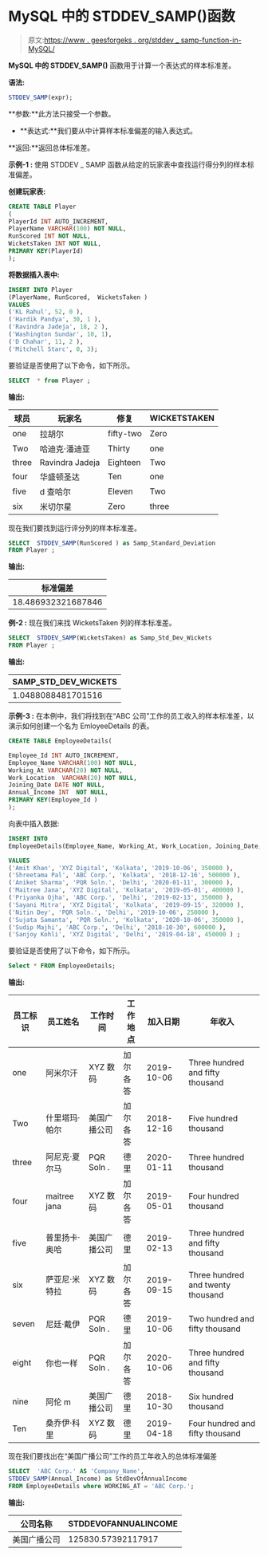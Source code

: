 # MySQL 中的 STDDEV_SAMP()函数

> 原文:[https://www . geesforgeks . org/stddev _ samp-function-in-MySQL/](https://www.geeksforgeeks.org/stddev_samp-function-in-mysql/)

**MySQL 中的 STDDEV_SAMP()** 函数用于计算一个表达式的样本标准差。

**语法:**

```sql
STDDEV_SAMP(expr);
```

**参数:**此方法只接受一个参数。

*   **表达式:**我们要从中计算样本标准偏差的输入表达式。

**返回:**返回总体标准差。

**示例-1 :**
使用 STDDEV _ SAMP 函数从给定的玩家表中查找运行得分列的样本标准偏差。

**创建玩家表:**

```sql
CREATE TABLE Player  
(
PlayerId INT AUTO_INCREMENT,  
PlayerName VARCHAR(100) NOT NULL,
RunScored INT NOT NULL,
WicketsTaken INT NOT NULL,
PRIMARY KEY(PlayerId)
);
```

**将数据插入表中:**

```sql
INSERT INTO Player  
(PlayerName, RunScored,  WicketsTaken )
VALUES
('KL Rahul', 52, 0 ),
('Hardik Pandya', 30, 1 ),
('Ravindra Jadeja', 18, 2 ),
('Washington Sundar', 10, 1),
('D Chahar', 11, 2 ),  
('Mitchell Starc', 0, 3);
```

要验证是否使用了以下命令，如下所示。

```sql
SELECT  * from Player ;
```

**输出:**

| 球员 | 玩家名 | 修复 | WICKETSTAKEN |
| --- | --- | --- | --- |
| one | 拉胡尔 | fifty-two | Zero |
| Two | 哈迪克·潘迪亚 | Thirty | one |
| three | Ravindra Jadeja | Eighteen | Two |
| four | 华盛顿圣达 | Ten | one |
| five | d 查哈尔 | Eleven | Two |
| six | 米切尔星 | Zero | three |

现在我们要找到运行评分列的样本标准差。

```sql
SELECT  STDDEV_SAMP(RunScored ) as Samp_Standard_Deviation  
FROM Player ;

```

**输出:**

| 标准偏差 |
| --- |
| 18.486932321687846 |

**例-2 :**
现在我们来找 WicketsTaken 列的样本标准差。

```sql
SELECT  STDDEV_SAMP(WicketsTaken) as Samp_Std_Dev_Wickets    
FROM Player ;
```

**输出:**

| SAMP_STD_DEV_WICKETS |
| --- |
| 1.0488088481701516 |

**示例-3 :**
在本例中，我们将找到在“ABC 公司”工作的员工收入的样本标准差，以演示如何创建一个名为 EmloyeeDetails 的表。

```sql
CREATE TABLE EmployeeDetails(

Employee_Id INT AUTO_INCREMENT,  
Employee_Name VARCHAR(100) NOT NULL,
Working_At VARCHAR(20) NOT NULL,
Work_Location  VARCHAR(20) NOT NULL,
Joining_Date DATE NOT NULL,
Annual_Income INT  NOT NULL,
PRIMARY KEY(Employee_Id )
);
```

向表中插入数据:

```sql
INSERT INTO  
EmployeeDetails(Employee_Name, Working_At, Work_Location, Joining_Date, Annual_Income )

VALUES
('Amit Khan', 'XYZ Digital', 'Kolkata', '2019-10-06', 350000 ),
('Shreetama Pal', 'ABC Corp.', 'Kolkata', '2018-12-16', 500000 ),
('Aniket Sharma', 'PQR Soln.', 'Delhi', '2020-01-11', 300000 ),
('Maitree Jana', 'XYZ Digital', 'Kolkata', '2019-05-01', 400000 ),
('Priyanka Ojha', 'ABC Corp.', 'Delhi', '2019-02-13', 350000 ),
('Sayani Mitra', 'XYZ Digital', 'Kolkata', '2019-09-15', 320000 ),
('Nitin Dey', 'PQR Soln.', 'Delhi', '2019-10-06', 250000 ),
('Sujata Samanta', 'PQR Soln.', 'Kolkata', '2020-10-06', 350000 ),
('Sudip Majhi', 'ABC Corp.', 'Delhi', '2018-10-30', 600000 ),
('Sanjoy Kohli', 'XYZ Digital', 'Delhi', '2019-04-18', 450000 ) ;
```

要验证是否使用了以下命令，如下所示。

```sql
Select * FROM EmployeeDetails;
```

**输出:**

| 员工标识 | 员工姓名 | 工作时间 | 工作地点 | 加入日期 | 年收入 |
| --- | --- | --- | --- | --- | --- |
| one | 阿米尔汗 | XYZ 数码 | 加尔各答 | 2019-10-06 | Three hundred and fifty thousand |
| Two | 什里塔玛·帕尔 | 美国广播公司 | 加尔各答 | 2018-12-16 | Five hundred thousand |
| three | 阿尼克·夏尔马 | PQR Soln . | 德里 | 2020-01-11 | Three hundred thousand |
| four | maitree jana | XYZ 数码 | 加尔各答 | 2019-05-01 | Four hundred thousand |
| five | 普里扬卡·奥哈 | 美国广播公司 | 德里 | 2019-02-13 | Three hundred and fifty thousand |
| six | 萨亚尼·米特拉 | XYZ 数码 | 加尔各答 | 2019-09-15 | Three hundred and twenty thousand |
| seven | 尼廷·戴伊 | PQR Soln . | 德里 | 2019-10-06 | Two hundred and fifty thousand |
| eight | 你也一样 | PQR Soln . | 加尔各答 | 2020-10-06 | Three hundred and fifty thousand |
| nine | 阿伦 m | 美国广播公司 | 德里 | 2018-10-30 | Six hundred thousand |
| Ten | 桑乔伊·科里 | XYZ 数码 | 德里 | 2019-04-18 | Four hundred and fifty thousand |

现在我们要找出在“美国广播公司”工作的员工年收入的总体标准偏差

```sql
SELECT  'ABC Corp.' AS 'Company_Name',
STDDEV_SAMP(Annual_Income) as StdDevOfAnnualIncome  
FROM EmployeeDetails where WORKING_AT = 'ABC Corp.';

```

**输出:**

| 公司名称 | STDDEVOFANNUALINCOME |
| --- | --- |
| 美国广播公司 | 125830.57392117917 |